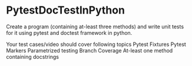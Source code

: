 # PytestDocTestInPython
Create a program (containing at-least three methods) and write unit tests for it using pytest and doctest framework in python.

Your test cases/video should cover following topics
Pytest Fixtures
Pytest Markers
Parametrized testing
Branch Coverage
At-least one method containing docstrings
